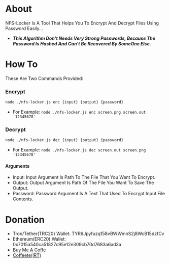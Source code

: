 # About
NFS-Locker Is A Tool That Helps You To Encrypt And Decrypt Files Using Password Easily...
- ***This Algorithm Don't Needs Very Strong Passwords, Because The Password Is Hashed And Can't Be Recovered By SomeOne Else.***
# How To
These Are Two Commands Provided:
### Encrypt
```bash
node ./nfs-locker.js enc {input} {output} {password}
```
- For Example: `node ./nfs-locker.js enc screen.png screen.out '12345678'`
### Decrypt
```bash
node ./nfs-locker.js dec {input} {output} {password}
```
- For Example: `node ./nfs-locker.js dec screen.out screen.png '12345678'`
#### Arguments
- Input: Input Argument Is Path To The File That You Want To Encrypt.
- Output: Output Argument Is Path Of The File You Want To Save The Output.
- Password: Password Argument Is A Text That Used To Encrypt Input File Contents.
# Donation
- Tron/Tether(TRC20) Wallet: TYR6Jpyfuzq158vBWWmnS2j8WcB15dzfCv
- Ethereum(ERC20) Wallet: 0x7015a540ca51827c95e12e309cb70d7683a6ad3a
- [Buy Me A Coffe](https://www.buymeacoffee.com/itmammad)
- [Coffeete(IRT)](https://www.coffeete.ir/ITMammad)
